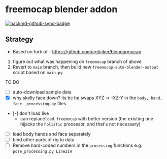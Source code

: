 # freemocap blender addon 

[![hackmd-github-sync-badge](https://hackmd.io/KZ3coCS0RTGWGlwfNHFiuA/badge)](https://hackmd.io/KZ3coCS0RTGWGlwfNHFiuA)


## Strategy
- Based on fork of - https://github.com/cgtinker/blendarmocap
1. figure out what was happening on `freemocap` branch of above
2. Revert to `main` branch, then build new `freemocap-auto-blender-output` script based on `main.py`

TO DO 
- [ ] auto-download sample data
- [x] why skelly face down? 
    its bc he swaps XYZ -> -XZ-Y in the `body, hand, face _processing.py` files
- [-] don't load live
    - can replace`load_freemocap` with better version (the existing one hijacks the `holistic` processor, and that's not necessary)
- [ ] load body hands and face separately
- [ ] bind other parts of rig to data
- [ ] Remove hard-coded numbers in the `processing` functions  e.g. `pose_processing.py Line214`
